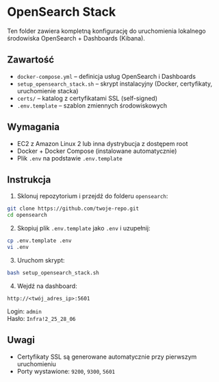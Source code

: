 # OpenSearch Stack
Ten folder zawiera kompletną konfigurację do uruchomienia lokalnego środowiska OpenSearch + Dashboards (Kibana).

## Zawartość

- `docker-compose.yml` – definicja usług OpenSearch i Dashboards
- `setup_opensearch_stack.sh` – skrypt instalacyjny (Docker, certyfikaty, uruchomienie stacka)
- `certs/` – katalog z certyfikatami SSL (self-signed)
- `.env.template` – szablon zmiennych środowiskowych

## Wymagania

- EC2 z Amazon Linux 2 lub inna dystrybucja z dostępem root
- Docker + Docker Compose (instalowane automatycznie)
- Plik `.env` na podstawie `.env.template`

## Instrukcja

1. Sklonuj repozytorium i przejdź do folderu `opensearch`:

```bash
git clone https://github.com/twoje-repo.git
cd opensearch
```

2. Skopiuj plik `.env.template` jako `.env` i uzupełnij:

```bash
cp .env.template .env
vi .env
```

3. Uruchom skrypt:

```bash
bash setup_opensearch_stack.sh
```

4. Wejdź na dashboard:

```
http://<twój_adres_ip>:5601
```

Login: `admin`  
Hasło: `Infra!2_25_28_06`

## Uwagi

- Certyfikaty SSL są generowane automatycznie przy pierwszym uruchomieniu
- Porty wystawione: `9200`, `9300`, `5601`
